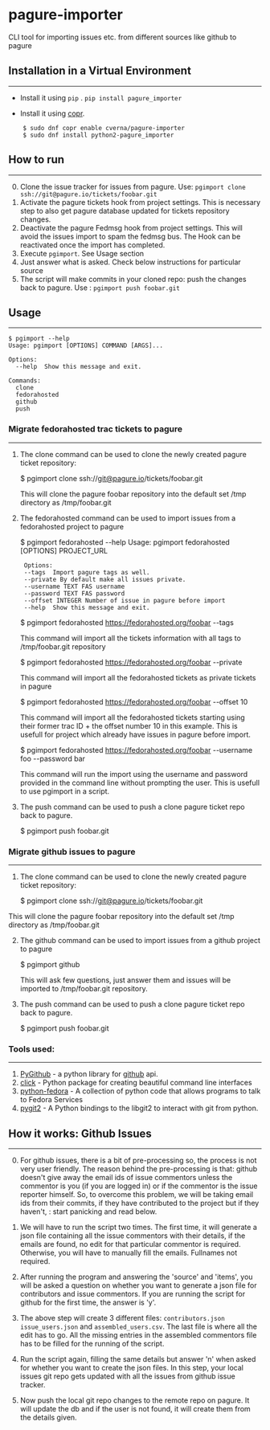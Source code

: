 # pagure-importer
CLI tool for importing issues etc. from different sources like github to pagure

## Installation in a Virtual Environment
---
*  Install it using ```pip``` . ```pip install pagure_importer```

*  Install it using [copr](https://copr.fedorainfracloud.org/coprs/cverna/pagure-importer/).
```
    $ sudo dnf copr enable cverna/pagure-importer
    $ sudo dnf install python2-pagure_importer
```

## How to run
---
0. Clone the issue tracker for issues from pagure. Use: ```pgimport clone  ssh://git@pagure.io/tickets/foobar.git```
1. Activate the pagure tickets hook from project settings. This is necessary step to also get pagure database updated for tickets repository changes.
2. Deactivate the pagure Fedmsg hook from project settings. This will avoid the issues import to spam the fedmsg bus. The Hook can be reactivated  once the import has completed.
3. Execute ```pgimport```. See Usage section
4. Just answer what is asked. Check below instructions for particular source
5. The script will make commits in your cloned repo: push the changes back to pagure. Use : ```pgimport push foobar.git```


## Usage
---


    $ pgimport --help
    Usage: pgimport [OPTIONS] COMMAND [ARGS]...

    Options:
      --help  Show this message and exit.

    Commands:
      clone
      fedorahosted
      github
      push


### Migrate fedorahosted trac tickets to pagure
---
1) The clone command can be used to clone the newly created pagure ticket repository:

    $ pgimport clone ssh://git@pagure.io/tickets/foobar.git

   This will clone the pagure foobar repository into the default set /tmp directory as /tmp/foobar.git

2) The fedorahosted command can be used to import issues from a fedorahosted project to pagure

    $ pgimport fedorahosted --help
        Usage: pgimport fedorahosted [OPTIONS] PROJECT_URL

        Options:
        --tags  Import pagure tags as well.
        --private By default make all issues private.
        --username TEXT FAS username
        --password TEXT FAS password
        --offset INTEGER Number of issue in pagure before import
        --help  Show this message and exit.


    $ pgimport fedorahosted https://fedorahosted.org/foobar --tags

   This command will import all the tickets information with all tags to /tmp/foobar.git repository

    $ pgimport fedorahosted https://fedorahosted.org/foobar --private

   This command will import all the fedorahosted tickets as private tickets in pagure

    $ pgimport fedorahosted https://fedorahosted.org/foobar --offset 10

   This command will import all the fedorahosted tickets starting using their
   former trac ID + the offset number 10 in this example. This is usefull for project
   which already have issues in pagure before import.

    $ pgimport fedorahosted https://fedorahosted.org/foobar --username foo --password bar

   This command will run the import using the username and password provided in the command
   line without prompting the user. This is usefull to use pgimport in a script.

3) The push command can be used to push a clone pagure ticket repo back to pagure.

    $ pgimport push foobar.git


### Migrate github issues to pagure
---
1)  The clone command can be used to clone the newly created pagure ticket repository:

     $ pgimport clone ssh://git@pagure.io/tickets/foobar.git

   This will clone the pagure foobar repository into the default set /tmp directory as /tmp/foobar.git

2) The github command can be used to import issues from a github project to pagure

    $ pgimport github

   This will ask few questions, just answer them and issues will be imported to /tmp/foobar.git repository.

3) The push command can be used to push a clone pagure ticket repo back to pagure.

    $ pgimport push foobar.git


### Tools used:
---
1. [PyGithub](https://github.com/PyGithub/PyGithub) - a python library for [github](https://github.com/) api.
2. [click](https://github.com/pallets/click) - Python package for creating beautiful command line interfaces
3. [python-fedora](https://fedorahosted.org/python-fedora/) - A collection of python code that allows programs to talk to Fedora Services
4. [pygit2](http://pygit2.org/) - A Python bindings to the libgit2 to interact
   with git from python.


## How it works: Github Issues
---
0. For github issues, there is a bit of pre-processing so, the process is
not very user friendly. The reason behind the pre-processing is that: github
doesn't give away the email ids of issue commentors unless the commentor
is you (if you are logged in) or if the commentor is the issue reporter
himself. So, to overcome this problem, we will be taking email ids from their
commits, if they have contributed to the project but if they haven't, : start
panicking and read below.

1. We will have to run the script two times. The first time, it will
generate a json file containing all the issue commentors with their details,
if the emails are found, no edit for that particular commentor is required.
Otherwise, you will have to manually fill the emails. Fullnames not required.

2. After running the program and answering the 'source' and 'items', you
will be asked a question on whether you want to generate a json file for
contributors and issue commentors. If you are running the script for github
for the first time, the answer is 'y'.

3. The above step will create 3 different files: ```contributors.json```
```issue_users.json``` and ```assembled_users.csv```. The last file
is where all the edit has to go. All the missing entries in the assembled
commentors file has to be filled for the running of the script.

4. Run the script again, filling the same details but answer 'n' when asked for
whether you want to create the json files. In this step, your local issues git
repo gets updated with all the issues from github issue tracker.

5. Now push the local git repo changes to the remote repo on pagure. It will
update the db and if the user is not found, it will create them from the
details given.
